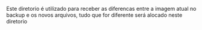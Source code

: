 Este diretorio é utilizado para receber as diferencas entre a imagem atual no backup e os novos arquivos, 
tudo que for diferente será alocado neste diretorio
